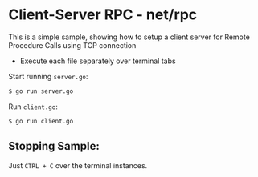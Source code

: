 # Client-Server RPC - net/rpc

This is a simple sample, showing how to setup a client server for Remote Procedure Calls using TCP connection

- Execute each file separately over terminal tabs

Start running `server.go`:
```bash
$ go run server.go
```

Run `client.go`:
```bash
$ go run client.go
```

## Stopping Sample:
Just `CTRL + C` over the terminal instances.